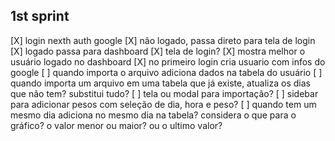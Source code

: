 ## 1st sprint

[X] login nexth auth google
[X] não logado, passa direto para tela de login
[X] logado passa para dashboard
[X] tela de login?
[X] mostra melhor o usuário logado no dashboard
[X] no primeiro login cria usuario com infos do google
[ ] quando importa o arquivo adiciona dados na tabela do usuário
[ ] quando importa um arquivo em uma tabela que já existe, atualiza os dias que não tem? substitui tudo?
[ ] tela ou modal para importação?
[ ] sidebar para adicionar pesos com seleção de dia, hora e peso?
[ ] quando tem um mesmo dia adiciona no mesmo dia na tabela? considera o que para o gráfico? o valor menor ou maior? ou o ultimo valor?
